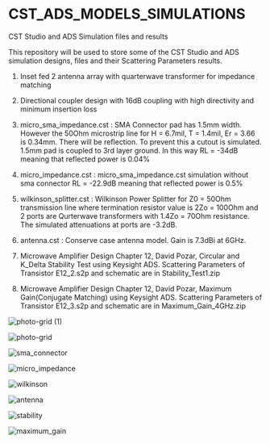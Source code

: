 # CST_ADS_MODELS_SIMULATIONS

CST Studio and ADS Simulation files and results

This repository will be used to store some of the CST Studio and ADS simulation designs, files and their Scattering Parameters results.

1. Inset fed 2 antenna array with quarterwave transformer for impedance matching

2. Directional coupler design with 16dB coupling with high directivity and minimum insertion loss

3. micro_sma_impedance.cst : 
  SMA Connector pad has 1.5mm width. However the 50Ohm microstrip line for H = 6.7mil, T = 1.4mil, Er = 3.66 is 0.34mm. There   will be reflection. To prevent this a cutout is simulated. 1.5mm pad is coupled to 3rd layer ground. In this way RL =         -34dB meaning that reflected power is 0.04%

4. micro_impedance.cst : 
  micro_sma_impedance.cst simulation without sma connector RL = -22.9dB meaning that reflected power is 0.5%
  
5. wilkinson_splitter.cst : 
  Wilkinson Power Splitter for Z0 = 50Ohm transmission line where termination resistor value is 2Zo = 100Ohm and 2 ports are     Qurterwave transformers with 1.4Zo = 70Ohm resistance. The simulated attenuations at ports are -3.2dB.

6. antenna.cst : 
  Conserve case antenna model. Gain is 7.3dBi at 6GHz.
  
7. Microwave Amplifier Design Chapter 12, David Pozar, Circular and K_Delta Stability Test using Keysight ADS. Scattering Parameters of Transistor E12_2.s2p and schematic are in Stability_Test1.zip
  
8. Microwave Amplifier Design Chapter 12, David Pozar, Maximum Gain(Conjugate Matching) using Keysight ADS. Scattering Parameters of Transistor E12_3.s2p and schematic are in Maximum_Gain_4GHz.zip

![photo-grid (1)](https://github.com/ckflight/CST_ADS_MODELS_SIMULATIONS/assets/61315249/5b708255-48bc-42e6-a535-c3649c9114ff)

![photo-grid](https://github.com/ckflight/CST_ADS_MODELS_SIMULATIONS/assets/61315249/6f7d1fce-2878-4eda-8e79-be9e0c434dc8)

![sma_connector](https://user-images.githubusercontent.com/61315249/82730757-d363fa80-9d0a-11ea-9adc-0c520f208fa2.png)

![micro_impedance](https://user-images.githubusercontent.com/61315249/82730844-5be29b00-9d0b-11ea-97d6-a1ac47084fc5.png)

![wilkinson](https://user-images.githubusercontent.com/61315249/82731048-d233cd00-9d0c-11ea-9aa6-ca4716847868.png)

![antenna](https://user-images.githubusercontent.com/61315249/82731095-1f17a380-9d0d-11ea-95bb-4091ee4e54d1.png)

![stability](https://user-images.githubusercontent.com/61315249/82730664-00fc7400-9d0a-11ea-8ad4-b188a123ad76.png)

![maximum_gain](https://user-images.githubusercontent.com/61315249/82808954-b27ae100-9e93-11ea-82d7-16f5bb110c3f.png)

